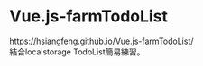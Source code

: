 # Vue.js-farmTodoList
https://hsiangfeng.github.io/Vue.js-farmTodoList/  
結合localstorage TodoList簡易練習。
